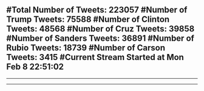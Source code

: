 #Total Number of Tweets: 223057 
#Number of Trump Tweets: 75588
#Number of Clinton Tweets: 48568
#Number of Cruz Tweets: 39858
#Number of Sanders Tweets: 36891
#Number of Rubio Tweets: 18739
#Number of Carson Tweets: 3415
#Current Stream Started at Mon Feb  8 22:51:02
---
---
---
